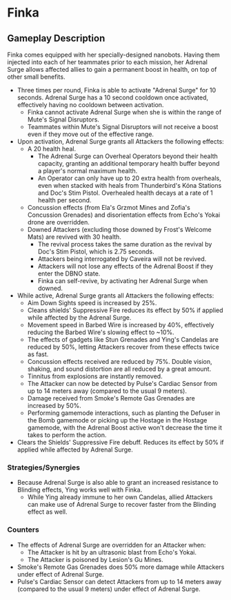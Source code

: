 # Finka

## Gameplay Description

Finka comes equipped with her specially-designed nanobots. Having them injected into each of her teammates prior to each mission, her Adrenal Surge allows affected allies to gain a permanent boost in health, on top of other small benefits.

- Three times per round, Finka is able to activate "Adrenal Surge" for 10 seconds. Adrenal Surge has a 10 second cooldown once activated, effectively having no cooldown between activation.
  - Finka cannot activate Adrenal Surge when she is within the range of Mute's Signal Disruptors.
  - Teammates within Mute's Signal Disruptors will not receive a boost even if they move out of the effective range.
- Upon activation, Adrenal Surge grants all Attackers the following effects:
  - A 20 health heal.
    - The Adrenal Surge can Overheal Operators beyond their health capacity, granting an additional temporary health buffer beyond a player's normal maximum health.
    - An Operator can only have up to 20 extra health from overheals, even when stacked with heals from Thunderbird's Kóna Stations and Doc's Stim Pistol. Overhealed health decays at a rate of 1 health per second.
  - Concussion effects (from Ela's Grzmot Mines and Zofia's Concussion Grenades) and disorientation effects from Echo's Yokai drone are overridden.
  - Downed Attackers (excluding those downed by Frost's Welcome Mats) are revived with 30 health.
    - The revival process takes the same duration as the revival by Doc's Stim Pistol, which is 2.75 seconds.
    - Attackers being interrogated by Caveira will not be revived.
    - Attackers will not lose any effects of the Adrenal Boost if they enter the DBNO state.
    - Finka can self-revive, by activating her Adrenal Surge when downed.
- While active, Adrenal Surge grants all Attackers the following effects:
  - Aim Down Sights speed is increased by 25%.
  - Cleans shields' Suppressive Fire reduces its effect by 50% if applied while affected by the Adrenal Surge.
  - Movement speed in Barbed Wire is increased by 40%, effectively reducing the Barbed Wire's slowing effect to ~10%.
  - The effects of gadgets like Stun Grenades and Ying's Candelas are reduced by 50%, letting Attackers recover from these effects twice as fast.
  - Concussion effects received are reduced by 75%. Double vision, shaking, and sound distortion are all reduced by a great amount.
  - Tinnitus from explosions are instantly removed.
  - The Attacker can now be detected by Pulse's Cardiac Sensor from up to 14 meters away (compared to the usual 9 meters).
  - Damage received from Smoke's Remote Gas Grenades are increased by 50%.
  - Performing gamemode interactions, such as planting the Defuser in the Bomb gamemode or picking up the Hostage in the Hostage gamemode, with the Adrenal Boost active won't decrease the time it takes to perform the action.
- Clears the Shields' Suppressive Fire debuff. Reduces its effect by 50% if applied while affected by Adrenal Surge.

### Strategies/Synergies

- Because Adrenal Surge is also able to grant an increased resistance to Blinding effects, Ying works well with Finka.
  - While Ying already immune to her own Candelas, allied Attackers can make use of Adrenal Surge to recover faster from the Blinding effect as well.

### Counters

- The effects of Adrenal Surge are overridden for an Attacker when:
  - The Attacker is hit by an ultrasonic blast from Echo's Yokai.
  - The Attacker is poisoned by Lesion's Gu Mines.
- Smoke's Remote Gas Grenades does 50% more damage while Attackers under effect of Adrenal Surge.
- Pulse's Cardiac Sensor can detect Attackers from up to 14 meters away (compared to the usual 9 meters) under effect of Adrenal Surge.
